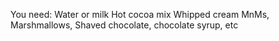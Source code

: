 You need:
Water or milk
Hot cocoa mix
Whipped cream
MnMs, Marshmallows, Shaved chocolate, chocolate syrup, etc